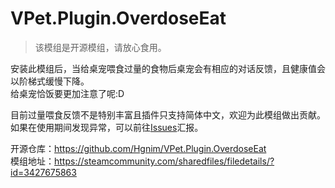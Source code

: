 # VPet.Plugin.OverdoseEat

> 该模组是开源模组，请放心食用。

安装此模组后，当给桌宠喂食过量的食物后桌宠会有相应的对话反馈，且健康值会以阶梯式缓慢下降。\
给桌宠恰饭要更加注意了呢:D

目前过量喂食反馈不是特别丰富且插件只支持简体中文，欢迎为此模组做出贡献。\
如果在使用期间发现异常，可以前往[Issues](https://github.com/Hgnim/VPet.Plugin.OverdoseEat/issues)汇报。

开源仓库：https://github.com/Hgnim/VPet.Plugin.OverdoseEat \
模组地址：https://steamcommunity.com/sharedfiles/filedetails/?id=3427675863
